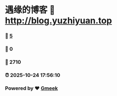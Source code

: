 # 遇缘的博客 :link: http://blog.yuzhiyuan.top 
### :page_facing_up: [5](http://blog.yuzhiyuan.top/tag.html) 
### :speech_balloon: 0 
### :hibiscus: 2710 
### :alarm_clock: 2025-10-24 17:56:10 
### Powered by :heart: [Gmeek](https://github.com/Meekdai/Gmeek)

